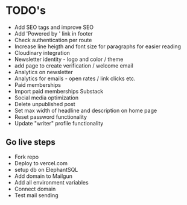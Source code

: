 # TODO's

- Add SEO tags and improve SEO
- Add 'Powered by ' link in footer
- Check authentication per route
- Increase line heigth and font size for paragraphs for easier reading
- Cloudinary integration
- Newsletter identity - logo and color / theme
- add page to create verification / welcome email
- Analytics on newsletter
- Analytics for emails - open rates / link clicks etc.
- Paid memberships
- Import paid memberships Substack
- Social media optimization
- Delete unpublished post
- Set max width of headline and description on home page
- Reset password functionality
- Update "writer" profile functionality

## Go live steps

- Fork repo
- Deploy to vercel.com
- setup db on ElephantSQL
- Add domain to Mailgun
- Add all environment variables
- Connect domain
- Test mail sending
